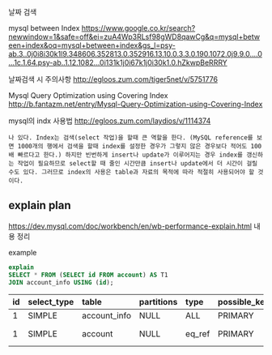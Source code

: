 


날짜 검색

mysql between Index
https://www.google.co.kr/search?newwindow=1&safe=off&ei=zuA4Wp3RLsf98gWD8qawCg&q=mysql+between+index&oq=mysql+between+index&gs_l=psy-ab.3..0j0i8i30k1l9.348606.352813.0.352916.13.10.0.3.3.0.190.1072.0j9.9.0....0...1c.1.64.psy-ab..1.12.1082...0i131k1j0i67k1j0i30k1.0.hZkwpBeRRRY

날짜검색 시 주의사항
http://egloos.zum.com/tiger5net/v/5751776


Mysql Query Optimization using Covering Index
http://b.fantazm.net/entry/Mysql-Query-Optimization-using-Covering-Index



mysql의 indx 사용법
http://egloos.zum.com/laydios/v/1114374


```
나 있다. Index는 검색(select 작업)을 할때 큰 역할을 한다. (MySQL reference를 보면 1000개의 행에서 검색을 할때 index를 설정한 경우가 그렇지 않은 경우보다 적어도 100배 빠르다고 한다.) 하지만 빈번하게 insert나 update가 이루어지는 경우 index를 갱신하는 작업이 필요하므로 select할 때 줄인 시간만큼 insert나 update에서 더 시간이 걸릴 수도 있다. 그러므로 index의 사용은 table과 자료의 목적에 따라 적절히 사용되어야 할 것이다.
```


## explain plan

https://dev.mysql.com/doc/workbench/en/wb-performance-explain.html
내용 정리






example

```sql
explain
SELECT * FROM (SELECT id FROM account) AS T1
JOIN account_info USING (id);
```

| id | select_type | table | partitions | type | possible_keys | key | key_len | ref | rows | filtered | Extra |
|:--|:--|:--|:--|:--|:--|:--|:--|:--|:--|:--|:--|
| 1 | SIMPLE | account_info | NULL | ALL | PRIMARY | NULL | NULL | NULL | 2 | 100.00 | NULL |
| 1 | SIMPLE | account | NULL | eq_ref | PRIMARY | PRIMARY | 4 | TEST_PRODUCT.account_info.id | 1 | 100.00 | Using index |




